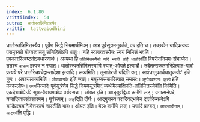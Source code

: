 ```yaml
---
index:  6.1.80
vrittiindex:  54
sutra:  धातोस्तन्निमित्तस्यैव
vritti:  tattvabodhini 
---
```


धातोस्तन्निमित्तस्यैव। पूर्वेण सिद्धे नियमार्थमिदम्। अत्र पूर्वसूत्रमनुवर्तते, `एच` इति च। तच्छब्देन यादिप्रत्ययः परामृश्यते योग्यत्वान्नतु संनिहितोऽपि धातुः। नहि स्वावयवस्यैचः स्वयं निमित्तं भवति। एवकारस्त्विष्टतोऽवधारणार्थः। अन्यथा हि `तन्निमित्तस्यैचो यदि भवति तर्हि धातोरेवे`ति विपरीतनियमः संभाव्येत। ततश्च `बाभ्रव्य` इत्यत्र न स्यात्। धातोस्त्वतन्निमित्तस्यापि स्यात्-ओयते इत्यादौ। तदेतत्सकलमभिप्रेत्याह-यादो प्रत्यये परे धातोरेचश्चेद्वान्तादेशा इत्यादि। लव्यमिति। लुनातेरचो यदिति यत्। सार्वधातुकार्धधातुकयोः' इति गुणः। अवश्यलाव्यमिति। `ओरावश्यके` इति ण्यत्। मयूरव्यंसकादित्वात् समासः। `लुम्पेदवश्यमः कृत्ये` इति मकारलोपः। `लव्य`मित्यादेः पूर्वसूत्रेणैव सिद्धे नियमसूत्रमिदं व्यर्थमित्याक्षिपति-तन्निमित्तस्यैवेति किमिति। एकदेशाक्षेपेऽपि सूत्रस्यैवायमाक्षेपः पर्यवसन्नः। ओयत इति। आङ्पूर्वाद्वेञः कर्मणि लट् ; यगात्मनेपदे यजादित्वात्संप्रसारणम्। पूर्वरूपम्। `अकृ`दिति दीर्घः। आद्गुणस्य परादिवद्भावेन दातोरेच्यत्वेऽपि यादिप्रत्ययनिमित्तकत्वं नास्तीति भावः। ओयत इति। वेञः कर्मणि लङ्। यगादि प्राग्वत्। `आडजादीनाम्`। `आटश्चे`ति वृद्धिः।

